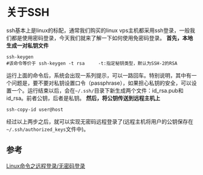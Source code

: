 # 关于SSH
ssh基本上是linux的标配，通常我们购买的linux vps主机都采用ssh登录，一般我们都是使用密码登录，今天我们就来了解一下如何使用免密码登录。
**首先，本地生成一对私钥文件**
```shell
ssh-keygen 
#该命令等价于 ssh-keygen -t rsa     -t:指定秘钥类型，默认为SSH-2的RSA
```
运行上面的命令后，系统会出现一系列提示，可以一路回车。特别说明，其中有一个问题是，要不要对私钥设置口令（passphrase），如果担心私钥的安全，可以设置一个。运行结束以后，会在` ~/.ssh/ `目录下新生成两个文件：id_rsa.pub和id_rsa。前者公钥，后者是私钥。
**然后，将公钥传送到远程主机上**
```shell
ssh-copy-id user@host
```
经过以上两步之后，就可以实现无密码远程登录了(远程主机将用户的公钥保存在`~/.ssh/authorized_keys`文件中)。 

## 参考
[Linux命令之远程登录/无密码登录](~https://blog.csdn.net/wangjunjun2008/article/details/20037101~)